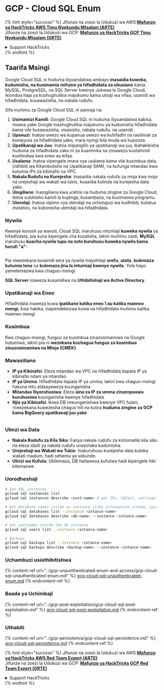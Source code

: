 # GCP - Cloud SQL Enum

{% hint style="success" %}
Jifunze na zoezi la Udukuzi wa AWS:<img src="/.gitbook/assets/image.png" alt="" data-size="line">[**Mafunzo ya HackTricks AWS Timu Nyekundu Mtaalam (ARTE)**](https://training.hacktricks.xyz/courses/arte)<img src="/.gitbook/assets/image.png" alt="" data-size="line">\
Jifunze na zoezi la Udukuzi wa GCP: <img src="/.gitbook/assets/image (2).png" alt="" data-size="line">[**Mafunzo ya HackTricks GCP Timu Nyekundu Mtaalam (GRTE)**<img src="/.gitbook/assets/image (2).png" alt="" data-size="line">](https://training.hacktricks.xyz/courses/grte)

<details>

<summary>Support HackTricks</summary>

* Angalia [**mpango wa michango**](https://github.com/sponsors/carlospolop)!
* **Jiunge na** 💬 [**Kikundi cha Discord**](https://discord.gg/hRep4RUj7f) au kikundi cha [**telegram**](https://t.me/peass) au **tufuate** kwenye **Twitter** 🐦 [**@hacktricks\_live**](https://twitter.com/hacktricks\_live)**.**
* **Shiriki mbinu za udukuzi kwa kuwasilisha PRs kwa** [**HackTricks**](https://github.com/carlospolop/hacktricks) na [**HackTricks Cloud**](https://github.com/carlospolop/hacktricks-cloud) repos za github.

</details>
{% endhint %}

## Taarifa Msingi

Google Cloud SQL ni huduma iliyoandaliwa ambayo **inasaidia kuweka, kudumisha, na kusimamia mifumo ya hifadhidata za uhusiano** kama MySQL, PostgreSQL, na SQL Server kwenye Jukwaa la Google Cloud, ikiondoa haja ya kushughulikia majukumu kama utoaji wa vifaa, usanidi wa hifadhidata, kusawazisha, na nakala rudufu.

Sifa muhimu za Google Cloud SQL ni pamoja na:

1. **Usimamizi Kamili**: Google Cloud SQL ni huduma iliyoandaliwa kabisa, maana yake Google inashughulikia majukumu ya kudumisha hifadhidata kama vile kusawazisha, visasisho, nakala rudufu, na usanidi.
2. **Upanuzi**: Inatoa uwezo wa kupanua uwezo wa kuhifadhi na rasilimali za kompyuta za hifadhidata yako, mara nyingi bila muda wa kupooza.
3. **Upatikanaji wa Juu**: Inatoa mipangilio ya upatikanaji wa juu, ikahakikisha huduma za hifadhidata zako ni za kuaminika na zinaweza kustahimili kushindwa kwa eneo au kifaa.
4. **Usalama**: Inatoa vipengele imara vya usalama kama vile kusimbua data, Udhibiti wa Kitambulisho na Upatikanaji (IAM), na kufunga mtandao kwa kutumia IPs za kibinafsi na VPC.
5. **Nakala Rudufu na Kurejesha**: Inasaidia nakala rudufu za moja kwa moja na urejeshaji wa wakati wa tukio, kusaidia kulinda na kurejesha data yako.
6. **Uingiliano**: Inaingiliana kwa urahisi na huduma zingine za Google Cloud, ikitoa suluhisho kamili la kujenga, kusambaza, na kusimamia programu.
7. **Utendaji**: Inatoa vipimo vya utendaji na uchunguzi wa kudhibiti, kutatua matatizo, na kuboresha utendaji wa hifadhidata.

### Nywila

Kwenye konsoli ya wavuti, Cloud SQL inaruhusu mtumiaji **kuweka** **nywila** ya hifadhidata, pia kuna kipengele cha kuzalisha, lakini muhimu zaidi, **MySQL** inaruhusu **kuacha nywila tupu na zote kuruhusu kuweka nywila kama herufi "a":**

<figure><img src="../../../.gitbook/assets/image (14).png" alt=""><figcaption></figcaption></figure>

Pia niwezekana kusanidi sera ya nywila inayohitaji **urefu**, **utata**, **kulemaza kutumia tena** na **kulemaza jina la mtumiaji kwenye nywila**. Yote hayo yamelemazwa kwa chaguo-msingi.

**SQL Server** inaweza kusanidiwa na **Uthibitishaji wa Active Directory**.

### Upatikanaji wa Eneo

Hifadhidata inaweza kuwa **ipatikane katika eneo 1 au katika maeneo mengi**, kwa hakika, inapendekezwa kuwa na hifadhidata muhimu katika maeneo mengi.

### Kusimbua

Kwa chaguo-msingi, funguo za kusimbua zinazosimamiwa na Google hutumiwa, lakini pia ni **wezekana kuchagua funguo za kusimbua zinazosimamiwa na Mteja (CMEK)**.

### Mawasiliano

* **IP ya Kibinafsi**: Eleza mtandao wa VPC na hifadhidata itapata IP ya kibinafsi ndani ya mtandao
* **IP ya Umma**: Hifadhidata itapata IP ya umma, lakini kwa chaguo-msingi hakuna mtu atakayeweza kuunganisha
* **Mitandao Iliyoruhusiwa**: Eleza **aina za IP za umma zinazopaswa kuruhusiwa** kuunganisha kwenye hifadhidata
* **Njia ya Kibinafsi**: Ikiwa DB imeunganishwa kwenye VPC fulani, niwezekana kuwezesha chaguo hili na kutoa **huduma zingine za GCP kama BigQuery upatikanaji juu yake**

<figure><img src="../../../.gitbook/assets/image (15).png" alt=""><figcaption></figcaption></figure>

### Ulinzi wa Data

* **Nakala Rudufu za Kila Siku**: Fanya nakala rudufu za kiotomatiki kila siku na eleza idadi ya nakala rudufu unazotaka kudumisha.
* **Urejeshaji wa Wakati wa Tukio**: Inakuruhusu kurejesha data kutoka wakati maalum, hadi sehemu ya sekunde.
* **Ulinzi wa Kufuta**: Ukilemaza, DB haitaweza kufutwa hadi kipengele hiki kilemazwe. 

### Uorodheshaji
```bash
# Get SQL instances
gcloud sql instances list
gcloud sql instances describe <inst-name> # get IPs, CACert, settings

# Get database names inside an instance (like information_schema, sys...)
gcloud sql databases list --instance <intance-name>
gcloud sql databases describe <db-name> --instance <intance-name>

# Get usernames inside the db instance
gcloud sql users list --instance <intance-name>

# Backups
gcloud sql backups list --instance <intance-name>
gcloud sql backups describe <backup-name> --instance <intance-name>
```
### Uchambuzi usiothibitishwa

{% content-ref url="../gcp-unaunthenticated-enum-and-access/gcp-cloud-sql-unauthenticated-enum.md" %}
[gcp-cloud-sql-unauthenticated-enum.md](../gcp-unaunthenticated-enum-and-access/gcp-cloud-sql-unauthenticated-enum.md)
{% endcontent-ref %}

### Baada ya Uchimbaji

{% content-ref url="../gcp-post-exploitation/gcp-cloud-sql-post-exploitation.md" %}
[gcp-cloud-sql-post-exploitation.md](../gcp-post-exploitation/gcp-cloud-sql-post-exploitation.md)
{% endcontent-ref %}

### Uthabiti

{% content-ref url="../gcp-persistence/gcp-cloud-sql-persistence.md" %}
[gcp-cloud-sql-persistence.md](../gcp-persistence/gcp-cloud-sql-persistence.md)
{% endcontent-ref %}

{% hint style="success" %}
Jifunze na zoezi la Udukuzi wa AWS:<img src="/.gitbook/assets/image.png" alt="" data-size="line">[**Mafunzo ya HackTricks AWS Red Team Expert (ARTE)**](https://training.hacktricks.xyz/courses/arte)<img src="/.gitbook/assets/image.png" alt="" data-size="line">\
Jifunze na zoezi la Udukuzi wa GCP: <img src="/.gitbook/assets/image (2).png" alt="" data-size="line">[**Mafunzo ya HackTricks GCP Red Team Expert (GRTE)**<img src="/.gitbook/assets/image (2).png" alt="" data-size="line">](https://training.hacktricks.xyz/courses/grte)

<details>

<summary>Support HackTricks</summary>

* Angalia [**mpango wa usajili**](https://github.com/sponsors/carlospolop)!
* **Jiunge na** 💬 [**Kikundi cha Discord**](https://discord.gg/hRep4RUj7f) au kikundi cha [**telegram**](https://t.me/peass) au **tufuate** kwenye **Twitter** 🐦 [**@hacktricks\_live**](https://twitter.com/hacktricks\_live)**.**
* **Shiriki mbinu za udukuzi kwa kuwasilisha PRs kwa** [**HackTricks**](https://github.com/carlospolop/hacktricks) na [**HackTricks Cloud**](https://github.com/carlospolop/hacktricks-cloud) github repos.

</details>
{% endhint %}
